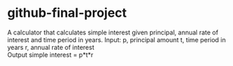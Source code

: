 # github-final-project
<DOCTYPE HTML>
  <head>
    A calculator that calculates simple interest given principal, annual rate of interest and time period in years.
</head>
<body>
  Input:
   p, principal amount
   t, time period in years
   r, annual rate of interest<br>
Output
   simple interest = p*t*r</body>
